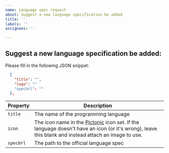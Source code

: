 ```yaml
---
name: Language spec request
about: Suggest a new language specification be added
title: ''
labels: ''
assignees: ''

---
```


## Suggest a new language specification be added:
Please fill in the following JSON snippet:

```json
  {
    "title": "",
    "logo": ""
    "specUrl": ""
  },
```

| Property  | Description |
| ------------- | ------------- |
| `title`  | The name of the programming language  |
| `icon`   | The icon name in the [Pictonic](https://pictonic.co/free) icon set. If the language doesn't have an icon (or it's wrong), leave this blank and instead attach an image to use. |
| `specUrl`| The path to the official language spec |

